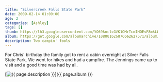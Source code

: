 ```yaml
---
title: "Silvercreek Falls State Park"
date: 2009-02-14 01:00:00
age: 2
categories: [Ashley]
tags: []
thumb: https://lh3.googleusercontent.com/YO69knclcGVK1OMrTcmIHOEvF8mkLWsCIg2sMj26EwBSv02_otFUJdh3or65J0eGilgwLDTEKE_8ORDrfQ=w165-h220
album: https://get.google.com/albumarchive/108001626876662627571/album/AF1QipPZC-GP4CwJOIIaBJV7TFI1ql8XtAxHJtTad2Tx?authKey=CKD4nZTjjMGe1QE
description: Two campin' fools
---
```

For Chris' birthday the family got to rent a cabin overnight at Silver Falls State Park. We went for hikes and had a campfire. The Jennings came up to visit and a good time was had by all.

[<img src="{{ page.thumb }}" alt="{{ page.description }}" class="wyseguys-album"/>]({{ page.album }})